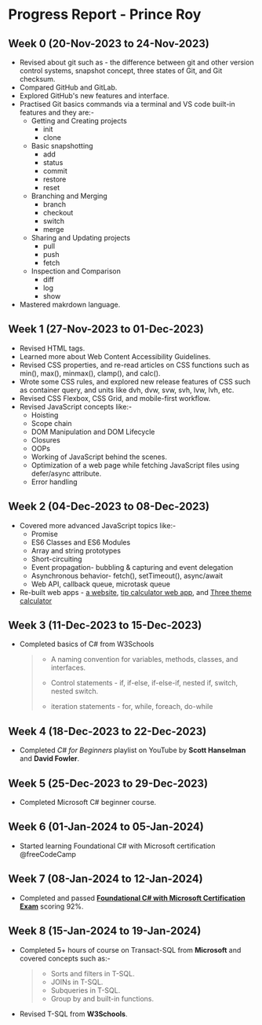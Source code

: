 # Progress Report - Prince Roy

## Week 0 (20-Nov-2023 to 24-Nov-2023)
- Revised about git such as - the difference between git and other version control systems, snapshot concept, three states of Git, and Git checksum.
- Compared GitHub and GitLab.
- Explored GitHub's new features and interface.
- Practised Git basics commands via a terminal and VS code built-in features and they are:-
  - Getting and Creating projects
    - init
    - clone
  - Basic snapshotting
    - add
    - status
    - commit
    - restore
    - reset
  - Branching and Merging
    - branch
    - checkout
    - switch
    - merge
  - Sharing and Updating projects
    - pull
    - push
    - fetch
  - Inspection and Comparison
    - diff
    - log
    - show
- Mastered makrdown language.

## Week 1 (27-Nov-2023 to 01-Dec-2023)
- Revised HTML tags.
- Learned more about Web Content Accessibility Guidelines.
- Revised CSS properties, and  re-read articles on CSS functions such as min(), max(), minmax(), clamp(), and calc().
- Wrote some CSS rules, and explored new release features of CSS such as container query, and units like dvh, dvw, svw, svh, lvw, lvh, etc.
- Revised CSS Flexbox, CSS Grid, and mobile-first workflow.
- Revised JavaScript concepts like:-
  - Hoisting
  - Scope chain
  - DOM Manipulation and DOM Lifecycle
  - Closures
  - OOPs
  - Working of JavaScript behind the scenes.
  - Optimization of a web page while fetching JavaScript files using defer/async attribute.
  - Error handling
  
## Week 2 (04-Dec-2023 to 08-Dec-2023)
- Covered more advanced JavaScript topics like:-
  - Promise
  - ES6 Classes and ES6 Modules
  - Array and string prototypes
  - Short-circuiting
  - Event propagation- bubbling & capturing and event delegation
  - Asynchronous behavior- fetch(), setTimeout(), async/await
  - Web API, callback queue, microtask queue
- Re-built web apps - [a website](https://appeasybank.netlify.app/), [tip calculator web app](https://tip-calculator-prince.netlify.app/), and [Three theme calculator](https://calculator-prince.netlify.app/)

## Week 3 (11-Dec-2023 to 15-Dec-2023)
- Completed basics of C# from W3Schools
  
  > - A naming convention for variables, methods, classes, and interfaces.
  > 
  > - Control statements - if, if-else, if-else-if, nested if, switch, nested switch.
  > 
  > - iteration statements - for, while, foreach, do-while
  
## Week 4 (18-Dec-2023 to 22-Dec-2023)
- Completed _C# for Beginners_ playlist on YouTube by **Scott Hanselman** and **David Fowler**.

## Week 5 (25-Dec-2023 to 29-Dec-2023)
- Completed Microsoft C# beginner course.

## Week 6 (01-Jan-2024 to 05-Jan-2024)
- Started learning Foundational C# with Microsoft certification @freeCodeCamp

## Week 7 (08-Jan-2024 to 12-Jan-2024)
- Completed and passed **[Foundational C# with Microsoft Certification Exam](https://www.freecodecamp.org/certification/princeroy/foundational-c-sharp-with-microsoft)** scoring 92%.

## Week 8 (15-Jan-2024 to 19-Jan-2024)
- Completed 5+ hours of course on Transact-SQL from **Microsoft** and covered concepts such as:-
  
  > - Sorts and filters in T-SQL.
  > - JOINs in T-SQL.
  > - Subqueries in T-SQL.
  > - Group by and built-in functions.

- Revised T-SQL from **W3Schools**.
